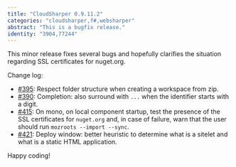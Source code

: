 ```yaml
---
title: "CloudSharper 0.9.11.2"
categories: "cloudsharper,f#,websharper"
abstract: "This is a bugfix release."
identity: "3904,77244"
---
```

This minor release fixes several bugs and hopefully clarifies the situation regarding SSL certificates for nuget.org.

Change log:

 * [#395](https://bitbucket.org/IntelliFactory/cloudsharper/issue/395/creating-a-new-workspace-from-zip-flattens): Respect folder structure when creating a workspace from zip.
 * [#390](https://bitbucket.org/IntelliFactory/cloudsharper/issue/390/completion-also-surround-with-when-the): Completion: also surround with ```...``` when the identifier starts with a digit.
 * [#415](https://bitbucket.org/IntelliFactory/cloudsharper/issue/415/mozroots-import-sync): On mono, on local component startup, test the presence of the SSL certificates for `nuget.org` and, in case of failure, warn that the user should run `mozroots --import --sync`.
 * [#421](https://bitbucket.org/IntelliFactory/cloudsharper/issue/421/deploy-window-some-directories-are): Deploy window: better heuristic to determine what is a sitelet and what is a static HTML application.

Happy coding!
